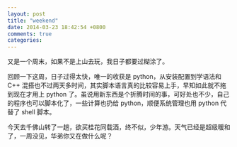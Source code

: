 ```yaml
---
layout: post
title: "weekend"
date: 2014-03-23 18:42:54 +0800
comments: true
categories: 
---
```


又是一个周末，如果不是上山去玩，我日子都要过糊涂了。

回顾一下这周，日子过得太快，唯一的收获是 python，从安装配置到学语法和 C++ 混搭也不过两天多时间，其实脚本语言真的比较容易上手，早知如此就不拖到现在才用上 python 了。虽说用新东西是个折腾时间的事，可好处也不少，自己的程序也可以脚本化了，一些计算也扔给 python，顺便系统管理也用 python 代替了 shell 脚本。

今天去千佛山转了一趟，欲买桂花同载酒，终不似，少年游。天气已经是超级暖和了，一周没见，华弟你又在做什么呢？
